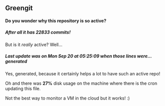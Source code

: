 ## Greengit

#### Do you wonder why this repository is so active?

##### After all it has 22833 commits!

But is it *really* active? Well...

##### Last update was on Mon Sep 20 at 05:25:09 when those lines were... generated

Yes, generated, because it certainly helps a lot to have such an active repo!

Oh and there was **27%** disk usage on the machine
where there is the cron updating this file.

Not the best way to monitor a VM in the cloud but it works! :)
